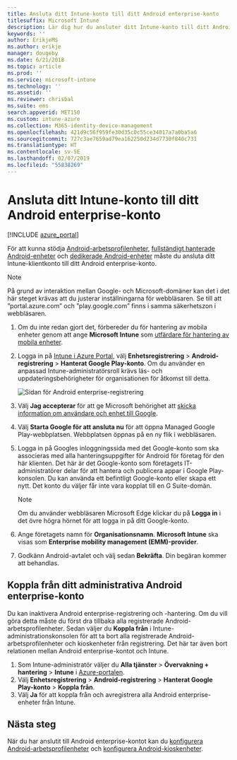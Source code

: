 ```yaml
---
title: Ansluta ditt Intune-konto till ditt Android enterprise-konto
titlesuffix: Microsoft Intune
description: Lär dig hur du ansluter ditt Intune-konto till ditt Android enterprise-konto.
keywords: ''
author: ErikjeMS
ms.author: erikje
manager: dougeby
ms.date: 6/21/2018
ms.topic: article
ms.prod: ''
ms.service: microsoft-intune
ms.technology: ''
ms.assetid: ''
ms.reviewer: chrisbal
ms.suite: ems
search.appverid: MET150
ms.custom: intune-azure
ms.collection: M365-identity-device-management
ms.openlocfilehash: 421d9c56f959fe30d35c0c55ce34017a7a0ba5a6
ms.sourcegitcommit: 727c3ae7659ad79ea162250d234d7730f840c731
ms.translationtype: HT
ms.contentlocale: sv-SE
ms.lasthandoff: 02/07/2019
ms.locfileid: "55838269"
---
```

# <a name="connect-your-intune-account-to-your-android-enterprise-account"></a>Ansluta ditt Intune-konto till ditt Android enterprise-konto

[!INCLUDE [azure_portal](./includes/azure_portal.md)]

För att kunna stödja [Android-arbetsprofilenheter](android-work-profile-enroll.md), [fullständigt hanterade Android-enheter](android-fully-managed-enroll.md) och [dedikerade Android-enheter](android-kiosk-enroll.md) måste du ansluta ditt Intune-klientkonto till ditt Android enterprise-konto.  

> [!NOTE]
> På grund av interaktion mellan Google- och Microsoft-domäner kan det i det här steget krävas att du justerar inställningarna för webbläsaren.  Se till att ”portal.azure.com” och ”play.google.com” finns i samma säkerhetszon i webbläsaren.

1. Om du inte redan gjort det, förbereder du för hantering av mobila enheter genom att ange **Microsoft Intune** som [utfärdare för hantering av mobila enheter](mdm-authority-set.md).
2. Logga in på [Intune i Azure Portal](https://aka.ms/intuneportal), välj **Enhetsregistrering** > **Android-registrering** > **Hanterat Google Play-konto**.  Om du använder en anpassad Intune-administratörsroll krävs läs- och uppdateringsbehörigheter för organisationen för åtkomst till detta.
   
   ![Sidan för Android enterprise-registrering](./media/android-work-bind.png)

3. Välj **Jag accepterar** för att ge Microsoft behörighet att [skicka information om användare och enhet till Google](data-intune-sends-to-google.md). 
   
4. Välj **Starta Google för att ansluta nu** för att öppna Managed Google Play-webbplatsen. Webbplatsen öppnas på en ny flik i webbläsaren.
  
5. Logga in på Googles inloggningssida med det Google-konto som ska associeras med alla hanteringsuppgifter för Android för företag för den här klienten. Det här är det Google-konto som företagets IT-administratörer delar för att hantera och publicera appar i Google Play-konsolen. Du kan använda ett befintligt Google-konto eller skapa ett nytt. Det konto du väljer får inte vara kopplat till en G Suite-domän.
    
    > [!Note]
    > Om du använder webbläsaren Microsoft Edge klickar du på **Logga in** i det övre högra hörnet för att logga in på ditt Google-konto.

6. Ange företagets namn för **Organisationsnamn**. **Microsoft Intune** ska visas som **Enterprise mobility management (EMM)-provider**.

7. Godkänn Android-avtalet och välj sedan **Bekräfta**. Din begäran kommer att behandlas.

## <a name="disconnect-your-android-enterprise-administrative-account"></a>Koppla från ditt administrativa Android enterprise-konto

Du kan inaktivera Android enterprise-registrering och -hantering. Om du vill göra detta måste du först dra tillbaka alla registrerade Android-arbetsprofilenheter. Sedan väljer du **Koppla från** i Intune-administrationskonsolen för att ta bort alla registrerade Android-arbetsprofilenheter och kioskenheter från registrering. Det här tar även bort relationen mellan Android enterprise-kontot och Intune.

1. Som Intune-administratör väljer du **Alla tjänster** > **Övervakning + hantering** > **Intune** i [Azure-portalen](https://portal.azure.com).
2. Välj **Enhetsregistrering** > **Android-registrering** > **Hanterat Google Play-konto** > **Koppla från**.
3. Välj **Ja** för att koppla från och avregistrera alla Android enterprise-enheter från Intune.

## <a name="next-steps"></a>Nästa steg

När du har anslutit till Android enterprise-kontot kan du [konfigurera Android-arbetsprofilenheter](android-work-profile-enroll.md) och [konfigurera Android-kioskenheter](android-kiosk-enroll.md).
